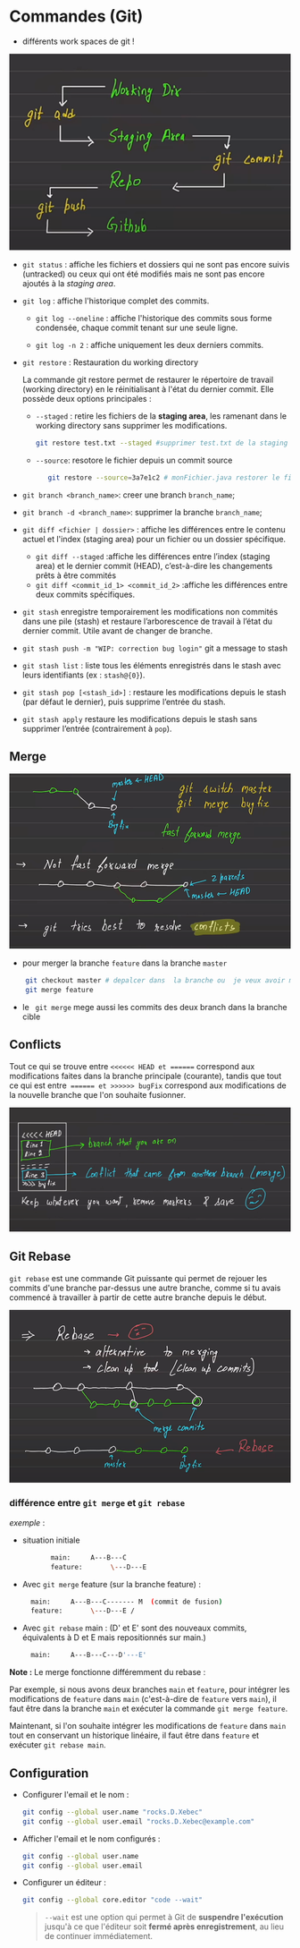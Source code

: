 # Commandes   (Git)
- différents work  spaces  de git ! 

<p align="center">
  <img src="git.png" alt="diffrents-git-work-spaces">
</p>


- `git status` : affiche les fichiers et dossiers qui ne sont pas encore suivis (untracked) ou ceux qui ont été modifiés mais ne sont pas encore ajoutés à la *staging area*.

- `git log` : affiche l'historique complet des commits.

    - `git log --oneline` : affiche l'historique des commits sous forme condensée, chaque commit tenant sur une seule ligne.

    - `git log -n 2` : affiche uniquement les deux derniers commits.

- `git restore` : Restauration du working directory

    La commande git restore permet de restaurer le répertoire de travail (working directory) en le réinitialisant à l'état du dernier commit. Elle possède deux options principales :



    - `--staged` : retire les fichiers de la **staging area**, les ramenant dans le working directory sans supprimer les modifications.

        ```bash
        git restore test.txt --staged #supprimer test.txt de la staging area (resotrer le fichier dans mon work space)
        ```

    - `--source`: resotore le fichier  depuis un commit source 

        ```bash
           git restore --source=3a7e1c2 # monFichier.java restorer le fichier (monfichier) dpuis le commit 3a7e1c2
        ```

- `git branch <branch_name>`: creer une  branch `branch_name`;
- `git branch -d <branch_name>`: supprimer la  branche `branch_name`;

- `git diff <fichier | dossier>` : affiche les différences entre le contenu actuel et l'index (staging area) pour un fichier ou un dossier spécifique.
    - `git diff --staged` :affiche les différences entre l’index (staging area) et le dernier commit (HEAD), c’est-à-dire les changements prêts à être commités 
    - `git diff <commit_id_1> <commit_id_2>` :affiche les différences entre deux commits spécifiques.



- `git stash` enregistre temporairement les modifications non commités dans une pile (stash) et restaure l’arborescence de travail à l’état du dernier commit. Utile avant de changer de branche.

- `git stash push -m "WIP: correction bug login"` git a message to stash


- `git stash list` :   liste tous les éléments enregistrés dans le stash avec leurs identifiants (ex : `stash@{0}`). 

- `git stash pop [<stash_id>]` : restaure les modifications depuis le stash (par défaut le dernier), puis supprime l’entrée du stash.


- `git stash apply`  restaure les modifications depuis le stash sans supprimer l’entrée (contrairement à `pop`).

## Merge

<p align="center">
  <img src="branch.png" alt="branch">
</p>



-   pour merger  la branche  `feature` dans  la  branche `master` 
```bash
    git checkout master # depalcer dans  la branche ou  je veux avoir mes  modifs
    git merge feature
```
   - le ` git merge` mege aussi les  commits  des  deux branch dans la branche  cible 

## Conflicts 

Tout ce qui se trouve entre ``<<<<<< HEAD et ======`` correspond aux modifications faites dans la branche principale (courante), tandis que tout ce qui est entre`` ====== et >>>>>> bugFix`` correspond aux modifications de la nouvelle branche que l'on souhaite fusionner.


<p align="center">
  <img src="conflit.png" alt="conflit">
</p>


## Git Rebase

`git rebase` est une commande Git puissante qui permet de rejouer les commits d'une branche par-dessus une autre branche, comme si tu avais commencé à travailler à partir de cette autre branche depuis le début.

<p align="center">
  <img src="rebase.png" alt="rebase">
</p>


### différence entre `git merge` et `git rebase`

 _exemple_ : 
 - situation initiale
     ```bash         
            main:     A---B---C
            feature:       \---D---E
      ```
  - Avec `git merge` feature (sur la branche feature) :
    ```bash
      main:     A---B---C------- M  (commit de fusion)    
      feature:       \---D---E /
    ```
 
  - Avec `git rebase` main : (D' et E' sont des nouveaux commits, équivalents à D et E mais repositionnés sur main.)
    ```bash
      main:     A---B---C---D'---E'
    ```

__Note :__ Le merge fonctionne différemment du rebase :

  Par exemple, si nous avons deux branches `main` et `feature`, pour intégrer les modifications de `feature` dans `main` (c'est-à-dire de `feature` vers `main`), il faut être dans la branche `main` et exécuter la commande  `git merge feature`.

  Maintenant, si l'on souhaite intégrer les modifications de `feature` dans `main` tout en conservant un historique linéaire, il faut être dans `feature` et exécuter  `git rebase main`.





## Configuration

- Configurer l'email et le nom :
    ```bash
    git config --global user.name "rocks.D.Xebec"  
    git config --global user.email "rocks.D.Xebec@example.com"
    ```

- Afficher l'email et le nom configurés :
    ```bash
    git config --global user.name  
    git config --global user.email
    ```

- Configurer un éditeur :
    ```bash
    git config --global core.editor "code --wait"
    ```
    > `--wait` est une option qui permet à Git de **suspendre l'exécution** jusqu'à ce que l'éditeur soit **fermé après enregistrement**, au lieu de continuer immédiatement.
